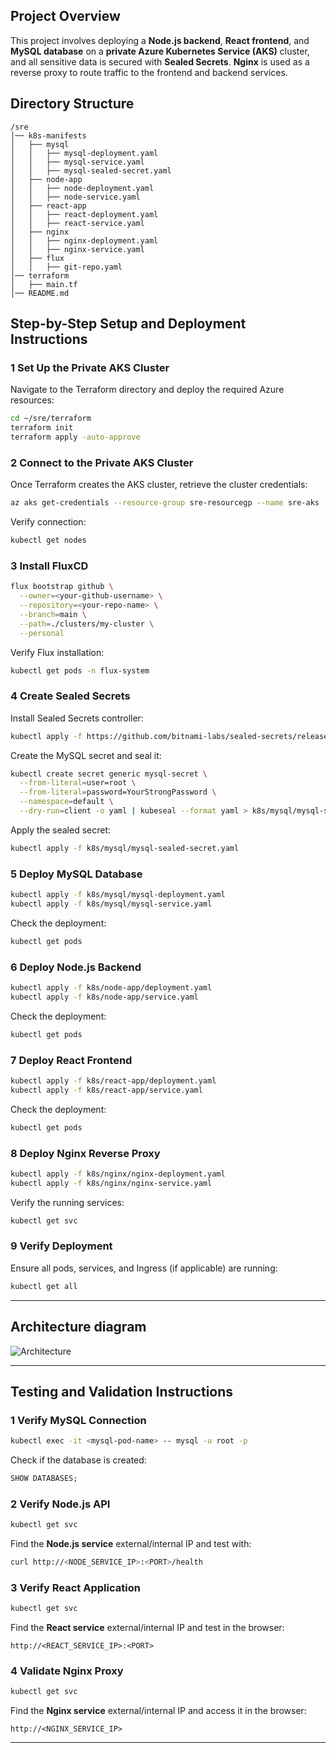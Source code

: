 ## **Project Overview**
This project involves deploying a **Node.js backend**, **React frontend**, and **MySQL database** on a **private Azure Kubernetes Service (AKS)** cluster, and all sensitive data is secured with **Sealed Secrets**. **Nginx** is used as a reverse proxy to route traffic to the frontend and backend services.

## **Directory Structure**
```
/sre
│── k8s-manifests
│   ├── mysql
│   │   ├── mysql-deployment.yaml
│   │   ├── mysql-service.yaml
│   │   ├── mysql-sealed-secret.yaml
│   ├── node-app
│   │   ├── node-deployment.yaml
│   │   ├── node-service.yaml
│   ├── react-app
│   │   ├── react-deployment.yaml
│   │   ├── react-service.yaml
│   ├── nginx
│   │   ├── nginx-deployment.yaml
│   │   ├── nginx-service.yaml
│   ├── flux
│   │   ├── git-repo.yaml
│── terraform
│   ├── main.tf
│── README.md
```

## **Step-by-Step Setup and Deployment Instructions**

### **1️ Set Up the Private AKS Cluster**
Navigate to the Terraform directory and deploy the required Azure resources:
```sh
cd ~/sre/terraform
terraform init
terraform apply -auto-approve
```

### **2️ Connect to the Private AKS Cluster**
Once Terraform creates the AKS cluster, retrieve the cluster credentials:
```sh
az aks get-credentials --resource-group sre-resourcegp --name sre-aks
```
Verify connection:
```sh
kubectl get nodes
```

### **3️ Install FluxCD**
```sh
flux bootstrap github \
  --owner=<your-github-username> \
  --repository=<your-repo-name> \
  --branch=main \
  --path=./clusters/my-cluster \
  --personal
```
Verify Flux installation:
```sh
kubectl get pods -n flux-system
```

### **4️ Create Sealed Secrets**
Install Sealed Secrets controller:
```sh
kubectl apply -f https://github.com/bitnami-labs/sealed-secrets/releases/latest/download/controller.yaml
```
Create the MySQL secret and seal it:
```sh
kubectl create secret generic mysql-secret \
  --from-literal=user=root \
  --from-literal=password=YourStrongPassword \
  --namespace=default \
  --dry-run=client -o yaml | kubeseal --format yaml > k8s/mysql/mysql-sealed-secret.yaml
```
Apply the sealed secret:
```sh
kubectl apply -f k8s/mysql/mysql-sealed-secret.yaml
```

### **5️ Deploy MySQL Database**
```sh
kubectl apply -f k8s/mysql/mysql-deployment.yaml
kubectl apply -f k8s/mysql/mysql-service.yaml
```
Check the deployment:
```sh
kubectl get pods
```

### **6️ Deploy Node.js Backend**
```sh
kubectl apply -f k8s/node-app/deployment.yaml
kubectl apply -f k8s/node-app/service.yaml
```
Check the deployment:
```sh
kubectl get pods
```

### **7️ Deploy React Frontend**
```sh
kubectl apply -f k8s/react-app/deployment.yaml
kubectl apply -f k8s/react-app/service.yaml
```
Check the deployment:
```sh
kubectl get pods
```

### **8️ Deploy Nginx Reverse Proxy**
```sh
kubectl apply -f k8s/nginx/nginx-deployment.yaml
kubectl apply -f k8s/nginx/nginx-service.yaml
```
Verify the running services:
```sh
kubectl get svc
```

### **9 Verify Deployment**
Ensure all pods, services, and Ingress (if applicable) are running:
```sh
kubectl get all
```
---

## **Architecture diagram**
![Architecture](https://github.com/user-attachments/assets/8540d3ac-a4cc-4c4f-9525-8e596b4df621)

---

## **Testing and Validation Instructions**

### **1️ Verify MySQL Connection**
```sh
kubectl exec -it <mysql-pod-name> -- mysql -u root -p
```
Check if the database is created:
```sql
SHOW DATABASES;
```

### **2️ Verify Node.js API**
```sh
kubectl get svc
```
Find the **Node.js service** external/internal IP and test with:
```sh
curl http://<NODE_SERVICE_IP>:<PORT>/health
```

### **3️ Verify React Application**
```sh
kubectl get svc
```
Find the **React service** external/internal IP and test in the browser:
```
http://<REACT_SERVICE_IP>:<PORT>
```

### **4️ Validate Nginx Proxy**
```sh
kubectl get svc
```
Find the **Nginx service** external/internal IP and access it in the browser:
```
http://<NGINX_SERVICE_IP>
```
---
